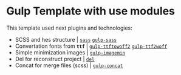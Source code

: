 # Gulp Template with use modules

This template used next plugins and technologies:
* SCSS and hes structure |  [`sass`](https://www.npmjs.com/package/sass) [`gulp-sass`](https://www.npmjs.com/package/gulp-sass)
* Convertation fonts from **`ttf`** |  [`gulp-ttftowoff2`](https://www.npmjs.com/package/gulp-ttftowoff2) [`gulp-ttf2woff`](https://www.npmjs.com/package/gulp-ttf2woff)
* Simple minimization images | [`gulp-imagemin`](https://www.npmjs.com/package/gulp-imagemin)
* Del for reconstruct project | [`del`](https://www.npmjs.com/package/del)
* Concat for merge files (scss) | [`gulp-concat`](https://www.npmjs.com/package/gulp-concat)
